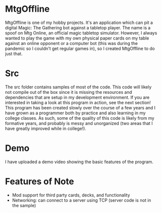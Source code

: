 # MtgOffline
MtgOffline is one of my hobby projects. It's an application which can pit a digital Magic: The Gathering bot against a tabletop player. The name is a spoof on Mtg Online, an official magic tabletop simulator. However, I always wanted to play the game with my own physical paper cards on my table against an online opponent or a computer bot (this was during the pandemic so I couldn't get regular games in), so I created MtgOffline to do just that.

# Src
The src folder contains samples of most of the code. This code will likely not compile out of the box since it is missing the resources and dependencies that are setup in my development environment. If you are interested in taking a look at this program in action, see the next section! This program has been created slowly over the course of a few years and I have grown as a programmer both by practice and also learning in my college classes. As such, some of the quality of this code is likely from my formative years, and probably is messy and unorganized (two areas that I have greatly improved while in college!).

# Demo
I have uploaded a demo video showing the basic features of the program. 

# Features of Note
- Mod support for third party cards, decks, and functionality
- Networking: can connect to a server using TCP (server code is not in the sample)
